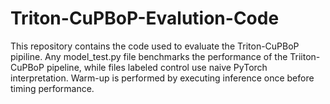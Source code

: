 ﻿# Triton-CuPBoP-Evalution-Code
This repository contains the code used to evaluate the Triton-CuPBoP pipiline. Any model_test.py file benchmarks the performance of the Triiton-CuPBoP pipeline, while files labeled control use naive PyTorch interpretation. Warm-up is performed by executing inference once before timing performance.
